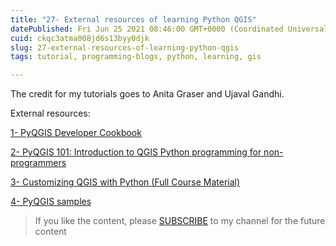 ```yaml
---
title: "27- External resources of learning Python QGIS"
datePublished: Fri Jun 25 2021 08:46:00 GMT+0000 (Coordinated Universal Time)
cuid: ckqc3atma008jd6s13byy0djk
slug: 27-external-resources-of-learning-python-qgis
tags: tutorial, programming-blogs, python, learning, gis

---
```


The credit for my tutorials goes to Anita Graser and Ujaval Gandhi.

External resources:

[1- PyQGIS Developer Cookbook](https://docs.qgis.org/3.16/en/docs/pyqgis_developer_cookbook/intro.html#scripting-in-the-python-console)

[2- PyQGIS 101: Introduction to QGIS Python programming for non-programmers](https://anitagraser.com/pyqgis-101-introduction-to-qgis-python-programming-for-non-programmers/)

[3- Customizing QGIS with Python (Full Course Material)](https://courses.spatialthoughts.com/pyqgis-in-a-day.html#hello-world)

[4- PyQGIS samples](https://webgeodatavore.github.io/pyqgis-samples/)

> If you like the content, please [SUBSCRIBE](https://www.youtube.com/channel/UCpbWlHEqBSnJb6i4UemXQpA?sub_confirmation=1) to my channel for the future content